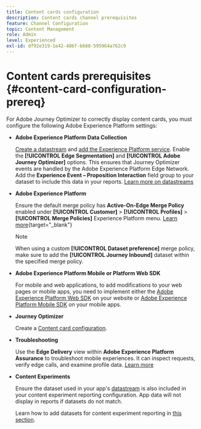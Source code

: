```yaml
---
title: Content cards configuration
description: Content cards channel prerequisites
feature: Channel Configuration
topic: Content Management
role: Admin
level: Experienced
exl-id: df92e319-1e42-486f-b688-595964a762c9
---
```

# Content cards prerequisites {#content-card-configuration-prereq}

For Adobe Journey Optimizer to correctly display content cards, you must configure the following Adobe Experience Platform settings:

* **Adobe Experience Platform Data Collection**

    [Create a datastream](https://experienceleague.adobe.com/en/docs/experience-platform/datastreams/configure) and [add the Experience Platform service](https://experienceleague.adobe.com/en/docs/experience-platform/datastreams/configure#aep). Enable the **[!UICONTROL Edge Segmentation]** and **[!UICONTROL Adobe Journey Optimizer]** options. This ensures that Journey Optimizer events are handled by the Adobe Experience Platform Edge Network. 
    Add the **Experience Event – Proposition Interaction** field group to your dataset to include this data in your reports. [Learn more on datastreams](https://experienceleague.adobe.com/en/docs/experience-platform/datastreams/configure)

* **Adobe Experience Platform**

    Ensure the default merge policy has **Active-On-Edge Merge Policy** enabled under **[!UICONTROL Customer]** > **[!UICONTROL Profiles]** > **[!UICONTROL Merge Policies]** Experience Platform menu. [Learn more](https://experienceleague.adobe.com/docs/experience-platform/profile/merge-policies/ui-guide.html#configure){target="_blank"}

    >[!NOTE]
    >
    >When using a custom **[!UICONTROL Dataset preference]** merge policy, make sure to add the **[!UICONTROL Journey Inbound]** dataset within the specified merge policy.

* **Adobe Experience Platform Mobile or Platform Web SDK** 

    For mobile and web applications, to add modifications to your web pages or mobile apps, you need to implement either the [Adobe Experience Platform Web SDK](https://experienceleague.adobe.com/en/docs/platform-learn/implement-web-sdk/overview) on your website or [Adobe Experience Platform Mobile SDK](https://developer.adobe.com/client-sdks/home/) on your mobile apps.

* **Journey Optimizer**

    Create a [Content card configuration](#content-card-configuration).

* **Troubleshooting**

    Use the **Edge Delivery** view within **Adobe Experience Platform Assurance** to troubleshoot mobile experiences. It can inspect requests, verify edge calls, and examine profile data. [Learn more](https://experienceleague.adobe.com/en/docs/experience-platform/assurance/view/edge-delivery)

* **Content Experiments**

    Ensure the dataset used in your app's [datastream](https://experienceleague.adobe.com/en/docs/experience-platform/datastreams/overview#_blank) is also included in your content experiment reporting configuration. App data will not display in reports if datasets do not match.

    Learn how to add datasets for content experiment reporting in [this section](../reports/reporting-configuration.md).
